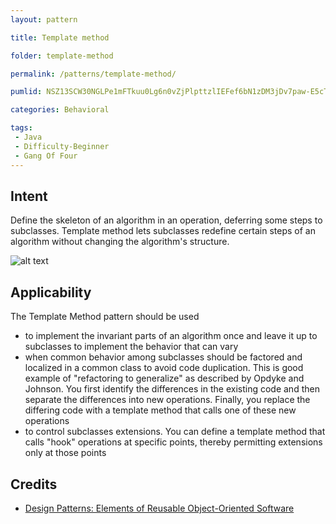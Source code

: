 ```yaml
---
layout: pattern

title: Template method

folder: template-method

permalink: /patterns/template-method/

pumlid: NSZ13SCW30NGLPe1mFTkuu0Lg6n0vZjPlpttzlIEFef6bN1zDM3jDv7paw-E5cTiyJ87P22NQTGr7WOxVVZcL6NtQwJ5WFZOPBn_88WjPKWoGPkL1EN_ShZb5QPV

categories: Behavioral

tags:
 - Java
 - Difficulty-Beginner
 - Gang Of Four
---
```


## Intent
Define the skeleton of an algorithm in an operation, deferring some
steps to subclasses. Template method lets subclasses redefine certain steps of
an algorithm without changing the algorithm's structure.

![alt text](./etc/template-method_1.png "Template Method")

## Applicability
The Template Method pattern should be used

* to implement the invariant parts of an algorithm once and leave it up to subclasses to implement the behavior that can vary
* when common behavior among subclasses should be factored and localized in a common class to avoid code duplication. This is good example of "refactoring to generalize" as described by Opdyke and Johnson. You first identify the differences in the existing code and then separate the differences into new operations. Finally, you replace the differing code with a template method that calls one of these new operations
* to control subclasses extensions. You can define a template method that calls "hook" operations at specific points, thereby permitting extensions only at those points

## Credits

* [Design Patterns: Elements of Reusable Object-Oriented Software](http://www.amazon.com/Design-Patterns-Elements-Reusable-Object-Oriented/dp/0201633612)
